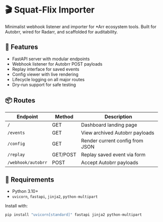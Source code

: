 # 🎬 Squat-Flix Importer

Minimalist webhook listener and importer for *Arr ecosystem tools. Built for Autobrr, wired for Radarr, and scaffolded for auditability.

## 🚀 Features

- FastAPI server with modular endpoints
- Webhook listener for Autobrr POST payloads
- Replay interface for saved events
- Config viewer with live rendering
- Lifecycle logging on all major routes
- Dry-run support for safe testing

## 📦 Routes

| Endpoint              | Method | Description                          |
|-----------------------|--------|--------------------------------------|
| `/`                   | GET    | Dashboard landing page               |
| `/events`            | GET    | View archived Autobrr payloads       |
| `/config`            | GET    | Render current config from JSON      |
| `/replay`            | GET/POST | Replay saved event via form        |
| `/webhook/autobrr`   | POST   | Accept Autobrr payloads              |

## 🧰 Requirements

- Python 3.10+
- `uvicorn`, `fastapi`, `jinja2`, `python-multipart`

Install with:

```bash
pip install "uvicorn[standard]" fastapi jinja2 python-multipart
